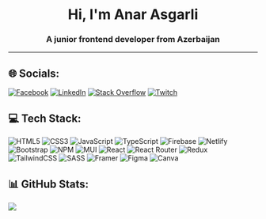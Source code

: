 <h1 align="center">Hi, I'm Anar Asgarli</h1>
<h3 align="center">A junior frontend developer from Azerbaijan</h3>

---

<!-- [![](https://visitcount.itsvg.in/api?id=anrsgrl&icon=1&color=3)](https://visitcount.itsvg.in) -->
## 🌐 Socials:
[![Facebook](https://img.shields.io/badge/Facebook-%231877F2.svg?logo=Facebook&logoColor=white)](https://facebook.com/anar.esgerli.9) [![LinkedIn](https://img.shields.io/badge/LinkedIn-%230077B5.svg?logo=linkedin&logoColor=white)](https://linkedin.com/in/anar-asgarli-0ba4a11b0) [![Stack Overflow](https://img.shields.io/badge/-Stackoverflow-FE7A16?logo=stack-overflow&logoColor=white)](https://stackoverflow.com/users/20816138) [![Twitch](https://img.shields.io/badge/Twitch-%239146FF.svg?logo=Twitch&logoColor=white)](https://twitch.tv/ana7r) 

## 💻 Tech Stack:
![HTML5](https://img.shields.io/badge/html5-%23E34F26.svg?style=flat&logo=html5&logoColor=white) ![CSS3](https://img.shields.io/badge/css3-%231572B6.svg?style=flat&logo=css3&logoColor=white) ![JavaScript](https://img.shields.io/badge/javascript-%23323330.svg?style=flat&logo=javascript&logoColor=%23F7DF1E) ![TypeScript](https://img.shields.io/badge/typescript-%23007ACC.svg?style=flat&logo=typescript&logoColor=white) ![Firebase](https://img.shields.io/badge/firebase-%23039BE5.svg?style=flat&logo=firebase) ![Netlify](https://img.shields.io/badge/netlify-%23000000.svg?style=flat&logo=netlify&logoColor=#00C7B7) ![Bootstrap](https://img.shields.io/badge/bootstrap-%23563D7C.svg?style=flat&logo=bootstrap&logoColor=white) ![NPM](https://img.shields.io/badge/NPM-%23000000.svg?style=flat&logo=npm&logoColor=white) ![MUI](https://img.shields.io/badge/MUI-%230081CB.svg?style=flat&logo=material-ui&logoColor=white) ![React](https://img.shields.io/badge/react-%2320232a.svg?style=flat&logo=react&logoColor=%2361DAFB) ![React Router](https://img.shields.io/badge/React_Router-CA4245?style=flat&logo=react-router&logoColor=white) ![Redux](https://img.shields.io/badge/redux-%23593d88.svg?style=flat&logo=redux&logoColor=white) ![TailwindCSS](https://img.shields.io/badge/tailwindcss-%2338B2AC.svg?style=flat&logo=tailwind-css&logoColor=white) ![SASS](https://img.shields.io/badge/SASS-hotpink.svg?style=flat&logo=SASS&logoColor=white) ![Framer](https://img.shields.io/badge/Framer-black?style=flat&logo=framer&logoColor=blue) 	![Figma](https://img.shields.io/badge/figma-%23F24E1E.svg?style=flat&logo=figma&logoColor=white) ![Canva](https://img.shields.io/badge/Canva-%2300C4CC.svg?style=flat&logo=Canva&logoColor=white)
## 📊 GitHub Stats:
![](https://github-readme-stats.vercel.app/api/top-langs/?username=anrsgrl&theme=dark&hide_border=false&include_all_commits=false&count_private=false&layout=compact)

